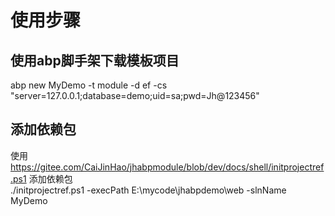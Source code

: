 # 使用步骤

## 使用abp脚手架下载模板项目

 abp new MyDemo -t module -d ef -cs "server=127.0.0.1;database=demo;uid=sa;pwd=Jh@123456"  

## 添加依赖包

使用 https://gitee.com/CaiJinHao/jhabpmodule/blob/dev/docs/shell/initprojectref.ps1 添加依赖包  
./initprojectref.ps1 -execPath E:\mycode\jhabpdemo\web -slnName MyDemo  

